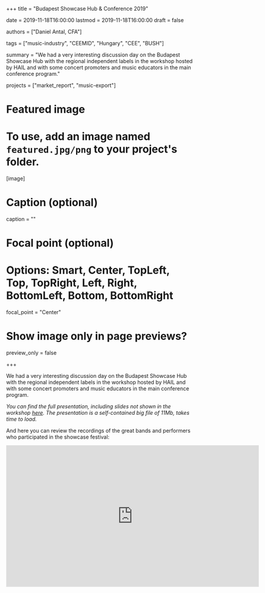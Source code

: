 +++
title = "Budapest Showcase Hub & Conference 2019"

date = 2019-11-18T16:00:00
lastmod = 2019-11-18T16:00:00
draft = false

authors = ["Daniel Antal, CFA"]

tags = ["music-industry", "CEEMID", "Hungary", "CEE", "BUSH"]

summary = "We had a very interesting discussion day on the Budapest Showcase Hub with the regional independent labels in the workshop hosted by HAIL and with some concert promoters and music educators in the main conference program."

projects = ["market_report", "music-export"]

# Featured image
# To use, add an image named `featured.jpg/png` to your project's folder. 
[image]
  # Caption (optional)
  caption = ""

  # Focal point (optional)
  # Options: Smart, Center, TopLeft, Top, TopRight, Left, Right, BottomLeft, Bottom, BottomRight
  focal_point = "Center"

  # Show image only in page previews?
  preview_only = false

+++

We had a very interesting discussion day on the Budapest Showcase Hub with the regional independent labels in the workshop hosted by HAIL and with some concert promoters and music educators in the main conference program. 

_You can find the full presentation, including slides not shown in the workshop [here](https://danielantal.eu/presentation/building-BUSH-2019). The presentation is a self-contained big file of 11Mb, takes time to load._

And here you can review the recordings of the great bands and performers who participated in the showcase festival:

<iframe src="https://open.spotify.com/embed/playlist/4DHRVFk6U3pQzYE0I2lpJT" width="680" height="380" frameborder="0" allowtransparency="true" allow="encrypted-media"></iframe>